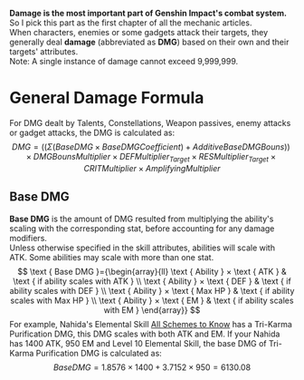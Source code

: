 **Damage is the most important part of Genshin Impact's combat system.** So I pick this part as the first chapter of all the mechanic articles.<br>
When characters, enemies or some gadgets attack their targets, they generally deal **damage** (abbreviated as **DMG**) based on their own and their targets' attributes.<br>
Note: A single instance of damage cannot exceed 9,999,999.<br>
# General Damage Formula
For DMG dealt by Talents, Constellations, Weapon passives, enemy attacks or gadget attacks, the DMG is calculated as:<br>
$$DMG = ((Σ(Base DMG × Base DMG Coefficient) + Additive Base DMG Bouns)) × DMG Bouns Multiplier × DEF Multiplier_{Target} ×  RES Multiplier_{Target} × CRIT Multiplier × Amplifying Multiplier$$
## Base DMG
**Base DMG** is the amount of DMG resulted from multiplying the ability's scaling with the corresponding stat, before accounting for any damage modifiers.<br>
Unless otherwise specified in the skill attributes, abilities will scale with ATK. Some abilities may scale with more than one stat.<br>
$$
\text { Base DMG }={\begin{array}{ll}
\text { Ability } × \text { ATK } & \text { if ability scales with ATK } \\
\text { Ability } × \text { DEF } & \text { if ability scales with DEF } \\
\text { Ability } × \text { Max HP } & \text { if ability scales with Max HP } \\
\text { Ability } × \text { EM } & \text { if ability scales with EM }
\end{array}}
$$
For example, Nahida's Elemental Skill [All Schemes to Know](https://genshin-impact.fandom.com/wiki/All_Schemes_to_Know) has a Tri-Karma Purification DMG, this DMG scales with both ATK and EM. If your Nahida has 1400 ATK, 950 EM and Level 10 Elemental Skill, the base DMG of Tri-Karma Purification DMG is calculated as:<br>
$$Base DMG = 1.8576 × 1400 + 3.7152 × 950 = 6130.08 $$